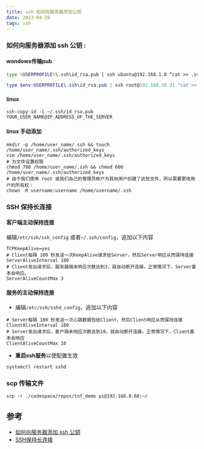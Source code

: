 ```yaml
---
title: ssh 如何向服务器添加公钥
date: 2023-04-28  
tags: ssh
---
```



### 如何向服务器添加 ssh 公钥 : 

#### wondows传输pub

```cmd
type %USERPROFILE%\.ssh\id_rsa.pub | ssh ubuntu@192.168.1.8 “cat >> .ssh/authorized_keys”
```

```powershell
type $env:USERPROFILE\.ssh\id_rsa.pub | ssh root@192.168.30.31 "cat >> .ssh/authorized_keys"
```
#### linux
```shell
ssh-copy-id -i ~/.ssh/id_rsa.pub YOUR_USER_NAME@IP_ADDRESS_OF_THE_SERVER
```

#### linux 手动添加

```Shell
mkdir -p /home/user_name/.ssh && touch /home/user_name/.ssh/authorized_keys
vim /home/user_name/.ssh/authorized_keys
# 为文件设置权限
chmod 700 /home/user_name/.ssh && chmod 600 /home/user_name/.ssh/authorized_keys
# 由于我们使用 root 或我们自己的管理员帐户为其他用户创建了这些文件，所以需要更改用户的所有权：
chown -R username:username /home/username/.ssh

```

### SSH 保持长连接

#### 客户端主动保持连接

编辑`/etc/ssh/ssh_config` 或者`~/.ssh/config`，追加以下内容
```shell
TCPKeepAlive=yes 
# Client每隔 180 秒发送一次KeepAlive请求给Server，然后Server响应从而保持连接 
ServerAliveInterval 180 
# Client发出请求后，服务器端未响应次数达到3，就自动断开连接。正常情况下，Server基本会响应。 
ServerAliveCountMax 3
```

#### 服务的主动保持连接

- 编辑`/etc/ssh/sshd_config`，追加以下内容
```shell
# Server每隔 180 秒发送一次心跳数据包给Client，然后Client响应从而保持连接 
ClientAliveInterval 180 
# Server发出请求后，客户端未响应次数达到10，就自动断开连接。正常情况下，Client基本会响应 
ClientAliveCountMax 10
```

- **重启ssh服务**以使配置生效
```shell
systemctl restart sshd
```

### scp 传输文件
```Shell
scp -r ./codespace/repos/tof_demo pi@192.168.0.68:~/
```

## 参考

- [如何向服务器添加 ssh 公钥](https://www.51cto.com/article/749011.html)
- [SSH保持长连接](https://qgrain.github.io/2020/03/27/SSH%E4%BF%9D%E6%8C%81%E9%95%BF%E8%BF%9E%E6%8E%A5/)